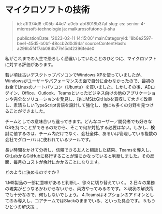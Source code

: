 マイクロソフトの技術
==========

> id: a1f374d8-d05b-44d7-a0eb-abf8018b37af
> slug:
> 	cs: senior-4-microsoft-technologie
> 	ja: maikurosofutono-ji-shu
> 
> publicationDate: '2023-02-11 14:15:00'
> mainCategoryId: '8b6e2597-bee1-45d5-b0bf-48ccb2d0d94a'
> sourceContentHash: a299b5f4f7ab084b77e15d42396fede0

私がこれまでの人生で恐ろしく勘違いしていたことのひとつに、マイクロソフトに対する評価があります。

若い頃は古いデスクトップパソコンでWindows XPを使っていましたが、Windowsがユーザーやパフォーマンスの面で自分に合わなかったので、最初のお金でLinuxのノートパソコン（Ubuntu）を買いました。しかしその後、ADログイン、Office、Outlook、Teamsといったビジネス向けの他のアプリケーションや完全なソリューションを発見し、後にMSはGitHubを買収して大きく改善し、素晴らしいTypeScript言語を設計して強化し、他にも多くの分野を見つけることができました。

チームとしての意味合いも違ってきます。どんなユーザー／開発者でも好きなOSを持つことができるのだから、そこで何か対処する必要はない。しかし、検討に値するのは、チーム内だけでなく、会社全体、あるいは管理している複数の会社でグローバルに使われているツールです。

長い時間をかけて分析し、信頼できる友人と相談した結果、Teamsを導入し、GitLabからGitHubに移行することが理にかなっていると判断しました。その反面、毎月のコストが余計にかかることになります。

どのように決めるのですか？

1.MS製品の一部に意味があると判断し、徐々に切り替えていく。
2.日々の業務の現実がどうなるかわからないから、両方やってみるのです。
3.現状の解決策でも十分なので、何もしないでしょう。
4.Teamsはオプションのアドオンとしてのみ導入し、コアチームではSlackのままでいる、といった具合です。
5.もうひとつの解決策...
